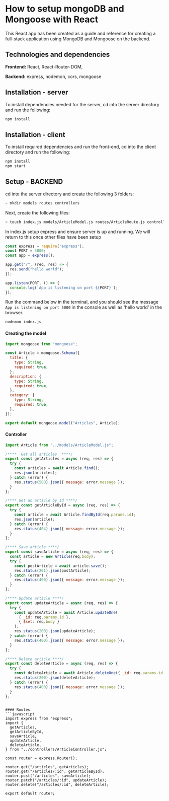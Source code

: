 # How to setup mongoDB and Mongoose with React

This React app has been created as a guide and reference for creating a full-stack application using MongoDB and Mongoose on the backend.

## Technologies and dependencies
**Frontend:** React, React-Router-DOM,

**Backend:** express, nodemon, cors, mongoose

  


## Installation - server
To install dependencies needed for the server, cd into the server directory and run the following:

```bash
npm install
```

## Installation - client
To install required dependencies and run the front-end, cd into the client directory and run the following:

```bash
npm install
npm start
```

## Setup - BACKEND
cd into the server directory and create the following 3 folders:

```bash
~ mkdir models routes controllers
```
Next, create the following files:
```bash
~ touch index.js models/ArticleModel.js routes/ArticleRoute.js controllers/ArticleController.js
```

In index.js setup express and ensure server is up and running. We will return to this once other files have been setup
```javascript
const express = require("express");
const PORT = 5000;
const app = express();

app.get("/", (req, res) => {
  res.send("hello world");
});

app.listen(PORT, () => {
  console.log(`App is listening on port ${PORT}`);
});

```

Run the command below in the terminal, and you should see the message `App is listening on port 5000` in the console as well as 'hello world' in the browser.
```bash
nodemon index.js
```
#### Creating the model
```javascript
import mongoose from "mongoose";

const Article = mongoose.Schema({
  title: {
    type: String,
    required: true,
  },
  description: {
    type: String,
    required: true,
  },
  category: {
    type: String,
    required: true,
  },
});

export default mongoose.model("Articles", Article);

```

#### Controller
```javascript
import Article from "../models/ArticleModel.js";

/****  Get all articles  ****/
export const getArticles = async (req, res) => {
  try {
    const articles = await Article.find();
    res.json(articles);
  } catch (error) {
    res.status(500).json({ message: error.message });
  }
};

/**** Get an article by Id ****/
export const getArticleById = async (req, res) => {
  try {
    const article = await Article.findById(req.params.id);
    res.json(article);
  } catch (error) {
    res.status(404).json({ message: error.message });
  }
};

/**** Save article ****/
export const saveArticle = async (req, res) => {
  const article = new Article(req.body);
  try {
    const postArticle = await article.save();
    res.status(201).json(postArticle);
  } catch (error) {
    res.status(400).json({ message: error.message });
  }
};

/**** Update article ****/
export const updateArticle = async (req, res) => {
  try {
    const updateArticle = await Article.updateOne(
      { _id: req.params.id },
      { $set: req.body }
    );
    res.status(200).json(updateArticle);
  } catch (error) {
    res.status(400).json({ message: error.message });
  }
};

/**** Delete article ****/
export const deleteArticle = async (req, res) => {
  try {
    const deleteArticle = await Article.deleteOne({ _id: req.params.id });
    res.status(200).json(deleteArticle);
  } catch (error) {
    res.status(400).json({ message: error.message });
  }
};


```

```

#### Routes
```javascript
import express from "express";
import {
  getArticles,
  getArticleById,
  saveArticle,
  updateArticle,
  deleteArticle,
} from "../controllers/ArticleController.js";

const router = express.Router();

router.get("/articles", getArticles);
router.get("/articles/:id", getArticleById);
router.post("/articles", saveArticle);
router.patch("/articles/:id", updateArticle);
router.delete("/articles/:id", deleteArticle);

export default router;


```



